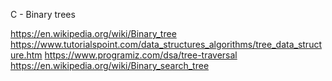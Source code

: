 C - Binary trees

https://en.wikipedia.org/wiki/Binary_tree
https://www.tutorialspoint.com/data_structures_algorithms/tree_data_structure.htm
https://www.programiz.com/dsa/tree-traversal
https://en.wikipedia.org/wiki/Binary_search_tree
